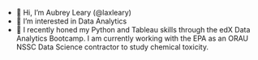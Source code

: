 - 👋 Hi, I’m Aubrey Leary (@laxleary)
- 👀 I’m interested in Data Analytics
- 🌱 I recently honed my Python and Tableau skills through the edX Data Analytics Bootcamp. I am currently working with the EPA as an ORAU NSSC Data Science contractor to study chemical toxicity.

<!---
laxleary/laxleary is a ✨ special ✨ repository because its `README.md` (this file) appears on your GitHub profile.
You can click the Preview link to take a look at your changes.
--->
